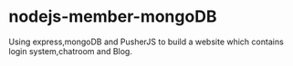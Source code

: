 # nodejs-member-mongoDB
Using express,mongoDB and PusherJS to build a website which contains login system,chatroom and Blog. 
